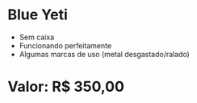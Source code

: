 # Blue Yeti

- Sem caixa
- Funcionando perfeitamente
- Algumas marcas de uso (metal desgastado/ralado)

# Valor: R$ 350,00